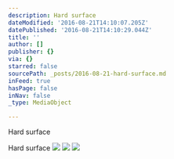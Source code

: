 ```yaml
---
description: Hard surface
dateModified: '2016-08-21T14:10:07.205Z'
datePublished: '2016-08-21T14:10:29.044Z'
title: ''
author: []
publisher: {}
via: {}
starred: false
sourcePath: _posts/2016-08-21-hard-surface.md
inFeed: true
hasPage: false
inNav: false
_type: MediaObject

---
```

Hard surface

Hard surface
![](https://the-grid-user-content.s3-us-west-2.amazonaws.com/395c61a3-c1e9-4664-b856-e500f6b25789.jpg)
![](https://the-grid-user-content.s3-us-west-2.amazonaws.com/38a3432a-3a64-40dd-a16f-c7c50adeb317.jpg)
![](https://the-grid-user-content.s3-us-west-2.amazonaws.com/c57c17d6-a11b-4c46-8d3e-c7fb90b0bb6b.jpg)